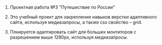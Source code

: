 1. Проектная работа №3 "Путешествие по России"

2. Это учебный проект для закрепления навыков верстки адаптивного сайта, используя медиазапросы, а также css свойство – grid.

3. Плнируется адаптировать сайт для больших монтиторов с разрешением выше 1280px, используя медиазапросы.
